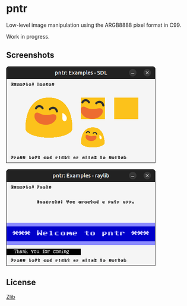 # pntr

Low-level image manipulation using the ARGB8888 pixel format in C99.

Work in progress.

## Screenshots

![pntr: Examples - SDL Screenshot](examples/pntr_examples_sdl.png)

![pntr: Examples - raylib Screenshot](examples/pntr_examples_raylib.png)

## License

[Zlib](LICENSE)
